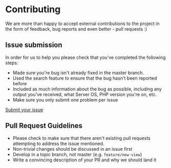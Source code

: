 # Contributing

We are more than happy to accept external contributions to the project in the form of feedback, bug reports and even better - pull requests :)

## Issue submission

In order for us to help you please check that you've completed the following steps:

* Made sure you're bug isn't already fixed in the master branch.
* Used the search feature to ensure that the bug hasn't been reported before
* Included as much information about the bug as possible, including any output you've received, what Server OS, PHP version you're on, etc.
* Make sure you only submit one problem per issue

[Submit your issue](https://github.com/BanManagement/BanManager-WebUI/issues/new)

## Pull Request Guidelines

* Please check to make sure that there aren't existing pull requests attempting to address the issue mentioned. 
* Non-trivial changes should be discussed in an issue first
* Develop in a topic branch, not master (e.g. `feature/new-view`)
* Write a convincing description of your PR and why we should land it
